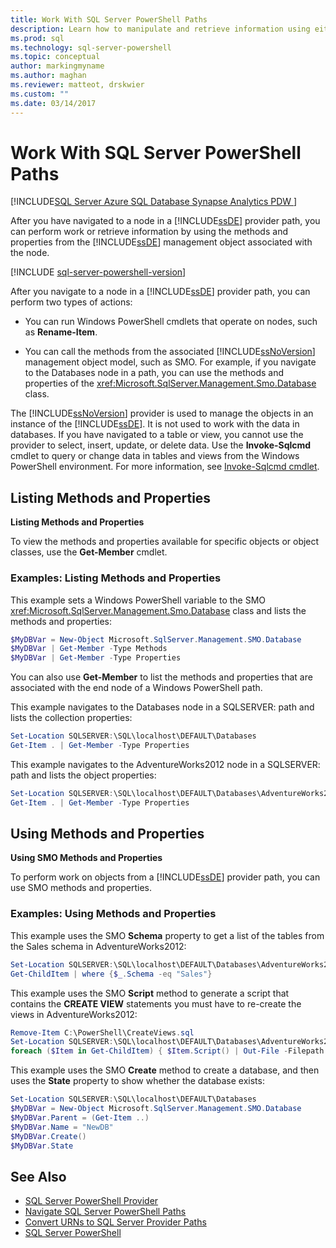 ```yaml
---
title: Work With SQL Server PowerShell Paths
description: Learn how to manipulate and retrieve information using either cmdlets or the methods and properties of the object identified by the provider path.
ms.prod: sql
ms.technology: sql-server-powershell
ms.topic: conceptual
author: markingmyname
ms.author: maghan
ms.reviewer: matteot, drskwier
ms.custom: ""
ms.date: 03/14/2017
---
```


# Work With SQL Server PowerShell Paths

[!INCLUDE[SQL Server Azure SQL Database Synapse Analytics PDW ](../includes/applies-to-version/sql-asdb-asdbmi-asa-pdw.md)]

After you have navigated to a node in a [!INCLUDE[ssDE](../includes/ssde-md.md)] provider path, you can perform work or retrieve information by using the methods and properties from the
[!INCLUDE[ssDE](../includes/ssde-md.md)] management object associated with the node.  

[!INCLUDE [sql-server-powershell-version](../includes/sql-server-powershell-version.md)]

After you navigate to a node in a [!INCLUDE[ssDE](../includes/ssde-md.md)] provider path, you can perform two types of actions:  

- You can run Windows PowerShell cmdlets that operate on nodes, such as **Rename-Item**.  

- You can call the methods from the associated [!INCLUDE[ssNoVersion](../includes/ssnoversion-md.md)] management object model, such as SMO. For example, if you navigate to the Databases node in a path, you can use the methods and properties of the <xref:Microsoft.SqlServer.Management.Smo.Database> class.  

The [!INCLUDE[ssNoVersion](../includes/ssnoversion-md.md)] provider is used to manage the objects in an instance of the [!INCLUDE[ssDE](../includes/ssde-md.md)]. It is not used to work with the data in databases. If you have navigated to a table or view, you cannot use the provider to select, insert, update, or delete data. Use the **Invoke-Sqlcmd** cmdlet to query or change data in tables and views from the Windows PowerShell environment. For more information, see [Invoke-Sqlcmd cmdlet](/powershell/module/sqlserver/invoke-sqlcmd).  

##  <a name="ListPropMeth"></a> Listing Methods and Properties  

**Listing Methods and Properties**  

To view the methods and properties available for specific objects or object classes, use the **Get-Member** cmdlet.  

### Examples: Listing Methods and Properties

This example sets a Windows PowerShell variable to the SMO <xref:Microsoft.SqlServer.Management.Smo.Database> class and lists the methods and properties:  

```powershell
$MyDBVar = New-Object Microsoft.SqlServer.Management.SMO.Database  
$MyDBVar | Get-Member -Type Methods  
$MyDBVar | Get-Member -Type Properties  
```  
  
 You can also use **Get-Member** to list the methods and properties that are associated with the end node of a Windows PowerShell path.  
  
 This example navigates to the Databases node in a SQLSERVER: path and lists the collection properties:  
  
```powershell
Set-Location SQLSERVER:\SQL\localhost\DEFAULT\Databases  
Get-Item . | Get-Member -Type Properties  
```  
  
 This example navigates to the AdventureWorks2012 node in a SQLSERVER: path and lists the object properties:  
  
```powershell
Set-Location SQLSERVER:\SQL\localhost\DEFAULT\Databases\AdventureWorks2012  
Get-Item . | Get-Member -Type Properties  
```  

##  <a name="UsePropMeth"></a> Using Methods and Properties  

**Using SMO Methods and Properties**  

To perform work on objects from a [!INCLUDE[ssDE](../includes/ssde-md.md)] provider path, you can use SMO methods and properties.  

### Examples: Using Methods and Properties

This example uses the SMO **Schema** property to get a list of the tables from the Sales schema in AdventureWorks2012:  

```powershell
Set-Location SQLSERVER:\SQL\localhost\DEFAULT\Databases\AdventureWorks2012\Tables  
Get-ChildItem | where {$_.Schema -eq "Sales"}  
```

This example uses the SMO **Script** method to generate a script that contains the **CREATE VIEW** statements you must have to re-create the views in AdventureWorks2012:  

```powershell
Remove-Item C:\PowerShell\CreateViews.sql  
Set-Location SQLSERVER:\SQL\localhost\DEFAULT\Databases\AdventureWorks2012\Views  
foreach ($Item in Get-ChildItem) { $Item.Script() | Out-File -Filepath C:\PowerShell\CreateViews.sql -append }  
```

This example uses the SMO **Create** method to create a database, and then uses the **State** property to show whether the database exists:  

```powershell
Set-Location SQLSERVER:\SQL\localhost\DEFAULT\Databases  
$MyDBVar = New-Object Microsoft.SqlServer.Management.SMO.Database  
$MyDBVar.Parent = (Get-Item ..)  
$MyDBVar.Name = "NewDB"  
$MyDBVar.Create()  
$MyDBVar.State  
```

## See Also

- [SQL Server PowerShell Provider](sql-server-powershell-provider.md)
- [Navigate SQL Server PowerShell Paths](navigate-sql-server-powershell-paths.md)
- [Convert URNs to SQL Server Provider Paths](/powershell/module/sqlserver/Convert-UrnToPath)
- [SQL Server PowerShell](sql-server-powershell.md)